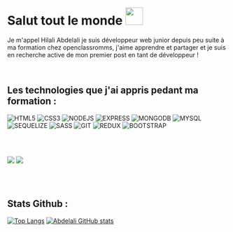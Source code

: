 # Salut tout le monde <img src="https://camo.githubusercontent.com/e8e7b06ecf583bc040eb60e44eb5b8e0ecc5421320a92929ce21522dbc34c891/68747470733a2f2f6d656469612e67697068792e636f6d2f6d656469612f6876524a434c467a6361737252346961377a2f67697068792e676966" width="40" height="40" />


Je m'appel Hilali Abdelali je suis développeur web junior depuis peu suite à ma formation chez openclassromms, j'aime apprendre et partager et je suis en recherche active de mon premier post en tant de développeur !

<br/>


## Les technologies que j'ai appris pedant ma formation :

![HTML5](https://img.shields.io/badge/HTML5-E34F26?style=for-the-badge&logo=html5&logoColor=white)
![CSS3](https://img.shields.io/badge/CSS3-1572B6?style=for-the-badge&logo=css3&logoColor=white)
![NODEJS](https://img.shields.io/badge/Node.js-43853D?style=for-the-badge&logo=node.js&logoColor=white)
![EXPRESS](https://img.shields.io/badge/Express.js-404D59?style=for-the-badge)
![MONGODB](https://img.shields.io/badge/MongoDB-4EA94B?style=for-the-badge&logo=mongodb&logoColor=white)
![MYSQL](https://img.shields.io/badge/Mysql-0275d8?style=for-the-badge&logo=mysql&logoColor=f0ad4e)
![SEQUELIZE](https://img.shields.io/badge/Sequelize-40a4ec?style=for-the-badge&logo=sequelize&logoColor=white)
![SASS](https://img.shields.io/badge/Sass-CC6699?style=for-the-badge&logo=sass&logoColor=white)
![GIT](https://img.shields.io/badge/Git-E34F26?style=for-the-badge&logo=git&logoColor=white)
![REDUX](https://img.shields.io/badge/Redux-8f57ef?style=for-the-badge&logo=redux&logoColor=white)
![BOOTSTRAP](https://img.shields.io/badge/Bootstrap-563D7C?style=for-the-badge&logo=bootstrap&logoColor=white)



<br/>
<br/>


![](https://camo.githubusercontent.com/ece04e9e6d8e7370a88024f41d544915e01ce71b5457326c08349cc282ccf2d4/68747470733a2f2f6d65646961332e67697068792e636f6d2f6d656469612f6c6e377a32655772696951416c6c6656636e2f323030772e77656270)
![](https://camo.githubusercontent.com/cda2bff49eb0cd388393e08dd91cc3cf461f095e387d3fdcb8648ab0418010aa/68747470733a2f2f692e67697068792e636f6d2f6d656469612f654e41736a4f353574506267616f72376d612f323030772e77656270)

<br/>
<br/>

## Stats Github :

[![Top Langs](https://github-readme-stats.vercel.app/api/top-langs/?username=hilali34&show_icons=true&theme=cobalt&langs_count=4)](https://github.com/anuraghazra/github-readme-stats)         [![Abdelali GitHub stats](https://github-readme-stats.vercel.app/api?username=hilali34&show_icons=true&theme=cobalt )
](https://github.com/anuraghazra/github-readme-stats)






